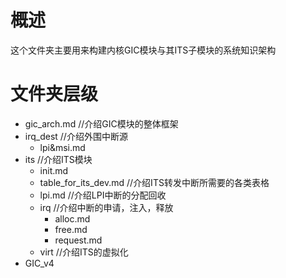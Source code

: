 # 概述
这个文件夹主要用来构建内核GIC模块与其ITS子模块的系统知识架构

# 文件夹层级
- gic_arch.md  //介绍GIC模块的整体框架
- irq_dest     //介绍外围中断源
   - lpi&msi.md
- its          //介绍ITS模块
   + init.md
   + table_for_its_dev.md  //介绍ITS转发中断所需要的各类表格
   + lpi.md    //介绍LPI中断的分配回收
   + irq       //介绍中断的申请，注入，释放
      - alloc.md
      - free.md
      - request.md
   + virt      //介绍ITS的虚拟化
- GIC_v4
      
